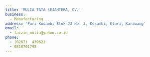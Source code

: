 ```yaml
---
title: 'MULIA TATA SEJAHTERA, CV.'
business:
  - Manufacturing
address: 'Puri Kosambi Blok JJ No. 3, Kosambi, Klari, Karawang'
email:
  - faizin_mulia@yahoo.co.id
phone:
  - (0267)  439621
  - 0818701798
---
```

